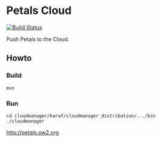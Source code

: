 # Petals Cloud

[![Build Status](https://travis-ci.org/petalslink/petals-cloud.png?branch=master)](https://travis-ci.org/petalslink/petals-cloud)

Push Petals to the Cloud.

## Howto

### Build

    mvn

### Run

    cd cloudmanager/karaf/cloudmanager_distribution/.../bin
    ./cloudmanager


http://petals.ow2.org